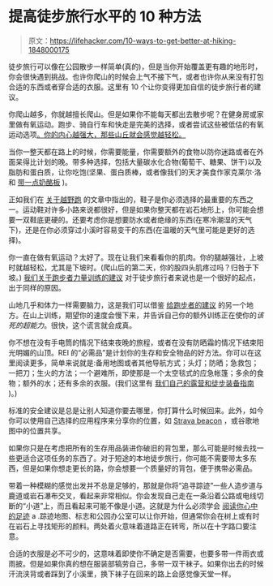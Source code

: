 # 提高徒步旅行水平的 10 种方法

> 原文：<https://lifehacker.com/10-ways-to-get-better-at-hiking-1848000175>

徒步旅行可以像在公园散步一样简单(真的)，但是当你开始覆盖更有趣的地形时，你会很快遇到挑战。也许你爬山的时候会上气不接下气，或者也许你从来没有打包合适的东西或者穿合适的衣服。这里有 10 个让你变得更加自信的徒步旅行者的建议。

你爬山越多，你就越擅长爬山。但是如果你不能每天都出去散步呢？在健身房或家里做有氧运动。跑步、骑自行车和快走是完美的选择，或者尝试这些被低估的有氧运动选项[。你的内心越强大，那些山丘就会感觉越轻松。](https://lifehacker.com/10-ways-to-get-cardio-that-arent-running-or-cycling-1847691316)

当你一整天都在路上的时候，你需要能量，你需要额外的食物以防你迷路或者在外面呆得比计划的晚。带多种选择，包括大量碳水化合物(葡萄干、糖果、饼干)以及脂肪和蛋白质，让你吃饱(坚果、蛋白质棒，或者像我们的天才美食作家克莱尔·洛和 [带一点奶酪板](https://lifehacker.com/you-need-to-pick-the-best-cheese-for-your-hike-1847063474) )。

正如我们在 [关于越野跑](https://lifehacker.com/how-to-take-your-running-to-the-trails-for-a-more-sati-1692428030) 的文章中指出的，鞋子是你必须选择的最重要的东西之一。运动鞋对许多小路来说都很好，但是如果你整天都在岩石地形上，你可能会想要一双鞋底更硬的。还要考虑你是想要防水或者绝缘的东西(在寒冷潮湿的天气下)，还是在你必须穿过小溪时容易变干的东西(在温暖的天气里可能是更好的选择)。

你一直在做有氧运动？太好了。现在让我们来看看你的肌肉。你的腿越强壮，上坡时就越轻松，尤其是下坡时。(爬山后的第二天，你的股四头肌疼过吗？归咎于下坡。) [我们关于跑步者力量训练的建议](https://lifehacker.com/how-runners-can-begin-strength-training-1846954615) 对于徒步旅行者来说也是一个很好的起点，出于同样的原因。

山地几乎和体力一样需要脑力，这是我们可以借鉴 [给跑步者的建议](https://lifehacker.com/how-to-run-hills-without-crushing-your-confidence-1783126331) 的另一个地方。在山上训练，期望你的速度会慢下来，并告诉自己你的额外训练正在使你的*该死的超能力*。很快，这个谎言就会成真。

你不想在没有手电筒的情况下结束夜晚的旅程，或者在没有防晒霜的情况下结束阳光明媚的山顶。REI 的“必需品”是计划你的生存和安全物品的好方法。你可以在这里阅读更多，简单来说就是:备用地图或者其他导航方式；头灯；防晒；急救包；一把刀；生火的方法；一个避难所，即使那是一个太空毯式的应急帐篷；多余的食物；额外的水；还有多余的衣服。(我们这里有 [我们自己的露营和徒步装备指南](https://lifehacker.com/a-beginners-guide-to-essential-camping-gear-1772170083) )。)

标准的安全建议是总是让别人知道你要去哪里，你打算什么时候回来。此外，如今你可以使用自己选择的应用程序来分享你的位置，如 [Strava beacon](https://lifehacker.com/why-you-should-turn-on-stravas-beacon-feature-when-you-1847599486) ，或谷歌地图中的位置共享。

如果你只是在考虑把所有的生存用品装进你破旧的背包里，那么可能是时候去找一些更适合这项任务的东西了。对于短途的本地徒步旅行，你可能不需要带太多东西，但是如果你想走更长的路，你会想要一个质量好的背包，便于携带必需品。

带着一种模糊的感觉出发并不总是足够的，那就是你将“追寻踪迹”一些人造步道与鹿道或岩石瀑布交叉，看起来非常相似。你会发现自己走在一条沿着公路或电线切断的“小道”上，而且看起来可能不像是小道。这就是为什么必须学会 [阅读你心中的足迹](https://lifehacker.com/can-you-read-these-trail-blazes-and-avoid-getting-lost-1783282493) a .踪迹地图、标志和公园办公室可以让你开始，但通常你会在树上或有时在岩石上寻找矩形的颜料。两处着火意味着道路正在转弯，所以在十字路口要注意。

合适的衣服是必不可少的，这意味着即使你不确定是否需要，也要多带一件雨衣或雨披。但是如果你真的想在服装部犒劳自己，多带一双干袜子。如果你出去的时候汗流浃背或者踩到了小溪里，换下袜子在回来的路上会感觉像天堂一样。
